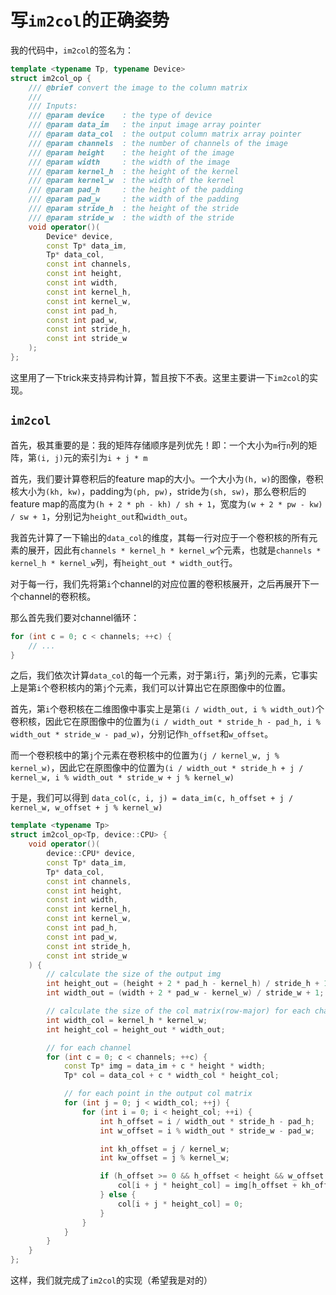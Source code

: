 # 写`im2col`的正确姿势

我的代码中，`im2col`的签名为：
```cpp
template <typename Tp, typename Device>
struct im2col_op {
    /// @brief convert the image to the column matrix
    ///
    /// Inputs:
    /// @param device    : the type of device
    /// @param data_im   : the input image array pointer
    /// @param data_col  : the output column matrix array pointer
    /// @param channels  : the number of channels of the image
    /// @param height    : the height of the image
    /// @param width     : the width of the image
    /// @param kernel_h  : the height of the kernel
    /// @param kernel_w  : the width of the kernel
    /// @param pad_h     : the height of the padding
    /// @param pad_w     : the width of the padding
    /// @param stride_h  : the height of the stride
    /// @param stride_w  : the width of the stride
    void operator()(
        Device* device,
        const Tp* data_im,
        Tp* data_col,
        const int channels,
        const int height,
        const int width,
        const int kernel_h,
        const int kernel_w,
        const int pad_h,
        const int pad_w,
        const int stride_h,
        const int stride_w
    );
};
```

这里用了一下trick来支持异构计算，暂且按下不表。这里主要讲一下`im2col`的实现。

## `im2col`

首先，极其重要的是：我的矩阵存储顺序是列优先！即：一个大小为`m`行`n`列的矩阵，第`(i, j)`元的索引为`i + j * m`

首先，我们要计算卷积后的feature map的大小。一个大小为`(h, w)`的图像，卷积核大小为`(kh, kw)`，padding为`(ph, pw)`，stride为`(sh, sw)`，那么卷积后的feature map的高度为`(h + 2 * ph - kh) / sh + 1`，宽度为`(w + 2 * pw - kw) / sw + 1`，分别记为`height_out`和`width_out`。

我首先计算了一下输出的`data_col`的维度，其每一行对应于一个卷积核的所有元素的展开，因此有`channels * kernel_h * kernel_w`个元素，也就是`channels * kernel_h * kernel_w`列，有`height_out * width_out`行。

对于每一行，我们先将第`i`个channel的对应位置的卷积核展开，之后再展开下一个channel的卷积核。

那么首先我们要对channel循环：
```cpp
for (int c = 0; c < channels; ++c) {
    // ...
}
```

之后，我们依次计算`data_col`的每一个元素，对于第`i`行，第`j`列的元素，它事实上是第`i`个卷积核内的第`j`个元素，我们可以计算出它在原图像中的位置。

首先，第`i`个卷积核在二维图像中事实上是第`(i / width_out, i % width_out)`个卷积核，因此它在原图像中的位置为`(i / width_out * stride_h - pad_h, i % width_out * stride_w - pad_w)`，分别记作`h_offset`和`w_offset`。

而一个卷积核中的第`j`个元素在卷积核中的位置为`(j / kernel_w, j % kernel_w)`，因此它在原图像中的位置为`(i / width_out * stride_h + j / kernel_w, i % width_out * stride_w + j % kernel_w)`

于是，我们可以得到
`data_col(c, i, j) = data_im(c, h_offset + j / kernel_w, w_offset + j % kernel_w)`

```cpp
template <typename Tp>
struct im2col_op<Tp, device::CPU> {
    void operator()(
        device::CPU* device,
        const Tp* data_im,
        Tp* data_col,
        const int channels,
        const int height,
        const int width,
        const int kernel_h,
        const int kernel_w,
        const int pad_h,
        const int pad_w,
        const int stride_h,
        const int stride_w
    ) {
        // calculate the size of the output img
        int height_out = (height + 2 * pad_h - kernel_h) / stride_h + 1;
        int width_out = (width + 2 * pad_w - kernel_w) / stride_w + 1;

        // calculate the size of the col matrix(row-major) for each channel
        int width_col = kernel_h * kernel_w;
        int height_col = height_out * width_out;

        // for each channel
        for (int c = 0; c < channels; ++c) {
            const Tp* img = data_im + c * height * width;
            Tp* col = data_col + c * width_col * height_col;

            // for each point in the output col matrix
            for (int j = 0; j < width_col; ++j) {
                for (int i = 0; i < height_col; ++i) {
                    int h_offset = i / width_out * stride_h - pad_h;
                    int w_offset = i % width_out * stride_w - pad_w;

                    int kh_offset = j / kernel_w;
                    int kw_offset = j % kernel_w;

                    if (h_offset >= 0 && h_offset < height && w_offset >= 0 && w_offset < width) {
                        col[i + j * height_col] = img[h_offset + kh_offset + (w_offset + kw_offset) * height];
                    } else {
                        col[i + j * height_col] = 0;
                    }
                }
            }
        }
    }
};
```

这样，我们就完成了`im2col`的实现（希望我是对的）